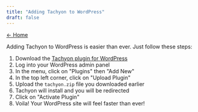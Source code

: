 ```yaml
---
title: "Adding Tachyon to WordPress"
draft: false
---
```


<link rel="stylesheet" as="style" crossorigin href="https://cdn.jsdelivr.net/gh/orioncactus/pretendard@v1.3.6/dist/web/static/pretendard-std.css" />
<link rel="stylesheet" href="/wave.css">

[← Home](/#using-tachyon)

Adding Tachyon to WordPress is easier than ever. Just follow these steps:

1. Download the [Tachyon plugin for WordPress](https://raw.githubusercontent.com/weebney/tachyon/main/tachyon/wordpress/tachyon.zip)
2. Log into your WordPress admin panel
3. In the menu, click on "Plugins" then "Add New"
4. In the top left corner, click on "Upload Plugin"
5. Upload the `tachyon.zip` file you downloaded earlier
6. Tachyon will install and you will be redirected
7. Click on "Activate Plugin"
8. Voila! Your WordPress site will feel faster than ever!
